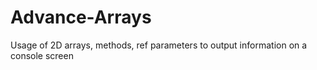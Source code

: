 # Advance-Arrays
Usage of 2D arrays, methods, ref parameters to output information on a console screen
